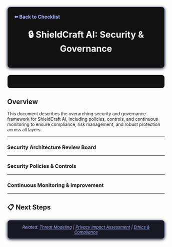 <section style="border:1px solid #a5b4fc; border-radius:10px; margin:1.5em 0; box-shadow:0 2px 8px #222; padding:1.5em; background:#111; color:#fff;">
<div style="margin-bottom:1.5em;">
  <a href="./checklist.md" style="color:#a5b4fc; font-weight:bold; text-decoration:none; font-size:1.1em;">⬅️ Back to Checklist</a>
</div>
<h1 align="center" style="margin-top:0; font-size:2em;">🔒 ShieldCraft AI: Security & Governance</h1>
</section>
<section style="border:1px solid #e0e0e0; border-radius:10px; margin:1.5em 0; box-shadow:0 2px 8px #f0f0f0; padding:1.5em; background:#111; color:#fff;">
</section>

## Overview

This document describes the overarching security and governance framework for ShieldCraft AI, including policies, controls, and continuous monitoring to ensure compliance, risk management, and robust protection across all layers.

***

### Security Architecture Review Board

<ul>
</ul>

***

### Security Policies & Controls

<ul>
</ul>

***

### Continuous Monitoring & Improvement

<ul>
</ul>

***

## 📋 Next Steps

<ul>
</ul>

<section style="border:1px solid #a5b4fc; border-radius:10px; margin:1.5em 0; box-shadow:0 2px 8px #222; padding:1em; background:#181825; color:#a5b4fc; font-size:0.95em; text-align:center;">
  <em>Related: <a href="./threat_modeling.md" style="color:#a5b4fc;">Threat Modeling</a> | <a href="./privacy_impact_assessment.md" style="color:#a5b4fc;">Privacy Impact Assessment</a> | <a href="./ethics_compliance.md" style="color:#a5b4fc;">Ethics & Compliance</a></em>
</section>